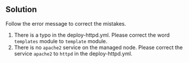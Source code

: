 ## Solution
Follow the error message to correct the mistakes.

1. There is a typo in the deploy-httpd.yml. Please correct the word `templates` module to `template` module. 
2. There is no `apache2` service on the managed node. Please correct the service `apache2` to `httpd` in the deploy-httpd.yml.